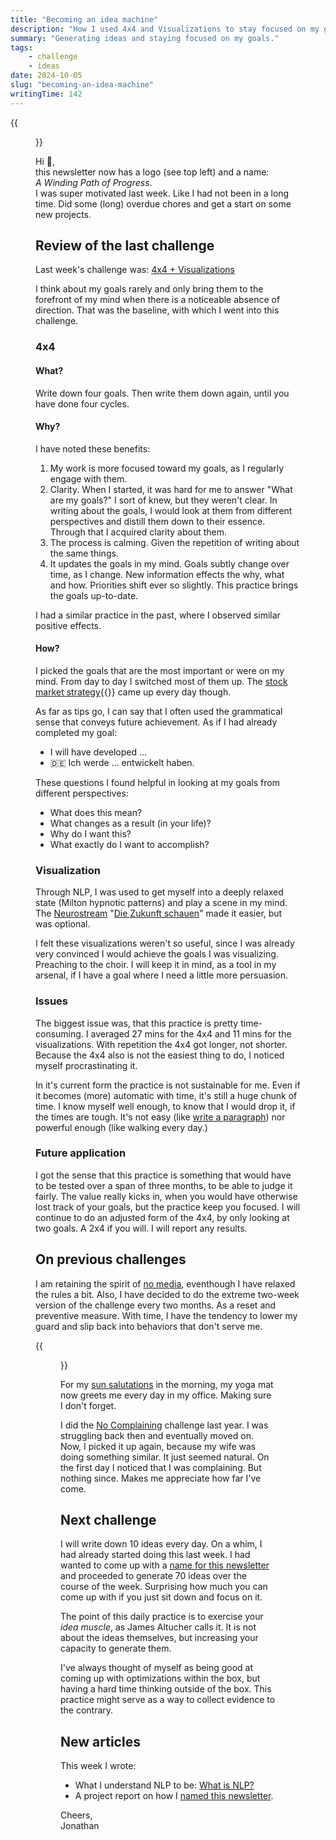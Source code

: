 ```yaml
---
title: "Becoming an idea machine"
description: "How I used 4x4 and Visualizations to stay focused on my goals. Commitments to no media and no complaining and what's next with idea generation."
summary: "Generating ideas and staying focused on my goals."
tags:
    - challenge
    - ideas
date: 2024-10-05
slug: "becoming-an-idea-machine"
writingTime: 142
---
```


{{<figure src="selfie.jpg" clearClass="true" class="w-9/12 sm:max-w-36 sm:w-auto sm:float-right sm:pl-3 my-0" alt="Me in the forest">}}

Hi :slightly_smiling_face:,<br>
this newsletter now has a logo (see top left) and a name:<br>
*A Winding Path of Progress*.<br>
I was super motivated last week.
Like I had not been in a long time.
Did some (long) overdue chores and get a start on some new projects.

## Review of the last challenge

Last week's challenge was: [4x4 + Visualizations](newsletter/6#next-challenge)

I think about my goals rarely and only bring them to the forefront of my
mind when there is a noticeable absence of direction.
That was the baseline, with which I went into this challenge.

### 4x4

#### What?

Write down four goals.
Then write them down again, until you have done four cycles.

#### Why?

I have noted these benefits:

1. My work is more focused toward my goals, as I regularly engage with them.
2. Clarity.
When I started, it was hard for me to answer "What are my goals?"
I sort of knew, but they weren't clear.
In writing about the goals, I would look at them from different perspectives
and distill them down to their essence.
Through that I acquired clarity about them.
4. The process is calming.
Given the repetition of writing about the same things.
3. It updates the goals in my mind.
Goals subtly change over time, as I change.
New information effects the why, what and how.
Priorities shift ever so slightly.
This practice brings the goals up-to-date.

I had a similar practice in the past, where I observed similar positive
effects.

#### How?

I picked the goals that are the most important or were on my mind.
From day to day I switched most of them up.
The [stock market strategy](/de/project/börsenstrategie){{<de>}} came up every day though.

As far as tips go, I can say that I often used the grammatical sense that
conveys future achievement.
As if I had already completed my goal:
- I will have developed …
- :de: Ich werde … entwickelt haben.

These questions I found helpful in looking at my goals from different
perspectives:
- What does this mean?
- What changes as a result (in your life)?
- Why do I want this?
- What exactly do I want to accomplish?

### Visualization

Through NLP, I was used to get myself into a deeply relaxed state (Milton
hypnotic patterns) and play a scene in my mind.
The [Neurostream](review/neurostreams) "[Die Zukunft schauen](misc/neurostreams-quick-reference)" made
it easier, but was optional.

I felt these visualizations weren't so useful, since I was already very
convinced I would achieve the goals I was visualizing.
Preaching to the choir.
I will keep it in mind, as a tool in my arsenal, if I have a goal where I
need a little more persuasion.

### Issues

The biggest issue was, that this practice is pretty time-consuming.
I averaged 27 mins for the 4x4 and 11 mins for the visualizations.
With repetition the 4x4 got longer, not shorter.
Because the 4x4 also is not the easiest thing to do, I noticed myself
procrastinating it.

In it's current form the practice is not sustainable for me.
Even if it becomes (more) automatic with time, it's still a huge chunk of
time.
I know myself well enough, to know that I would drop it, if the times are
tough.
It's not easy (like [write a paragraph](project/writing-365)) nor powerful enough (like walking every day.)

### Future application

I got the sense that this practice is something that would have to be tested
over a span of three months, to be able to judge it fairly.
The value really kicks in, when you would have otherwise lost track of your
goals, but the practice keep you focused.
I will continue to do an adjusted form of the 4x4, by only looking at two
goals.
A 2x4 if you will.
I will report any results.

## On previous challenges

I am retaining the spirit of [no media](newsletter/4#next-challenge),
eventhough I have relaxed the rules a bit.
Also, I have decided to do the extreme two-week version of the challenge
every two months.
As a reset and preventive measure.
With time, I have the tendency to lower my guard and slip back into
behaviors that don't serve me.

{{<figure src="./yoga-mat-in-the-morning.jpg" clearClass="true" class="w-9/12 sm:max-w-32 sm:w-auto sm:float-right sm:pl-3 my-0" alt="Yoga mat in my office">}}

For my [sun salutations](newsletter/5#next-challenge) in the morning, my
yoga mat now greets me every day in my office.
Making sure I don't forget.

I did the [No Complaining](newsletter/2023-43.md) challenge last year.
I was struggling back then and eventually moved on.
Now, I picked it up again, because my wife was doing something similar.
It just seemed natural.
On the first day I noticed that I was complaining.
But nothing since.
Makes me appreciate how far I've come.

## Next challenge

I will write down 10 ideas every day.
On a whim, I had already started doing this last week.
I had wanted to come up with a [name for this newsletter](project/naming-the-newsletter) and proceeded to
generate 70 ideas over the course of the week.
Surprising how much you can come up with if you just sit down and focus on
it.

The point of this daily practice is to exercise your _idea muscle_, as James
Altucher calls it.
It is not about the ideas themselves, but increasing your capacity to
generate them.

I've always thought of myself as being good at coming up with optimizations
within the box, but having a hard time thinking outside of the box.
This practice might serve as a way to collect evidence to the contrary.

## New articles

This week I wrote:
- What I understand NLP to be: [What is NLP?](misc/what-is-nlp)
- A project report on how I [named this newsletter](project/naming-the-newsletter).

Cheers,<br>
Jonathan
